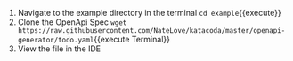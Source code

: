 1. Navigate to the example directory in the terminal `cd example`{{execute}}
2. Clone the OpenApi Spec `wget https://raw.githubusercontent.com/NateLove/katacoda/master/openapi-generator/todo.yaml`{{execute Terminal}}
3. View the file in the IDE
